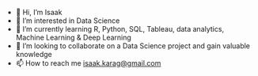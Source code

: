 - 👋 Hi, I’m Isaak
- 👀 I’m interested in Data Science
- 🌱 I’m currently learning R, Python, SQL, Tableau, data analytics, Machine Learning & Deep Learning
- 💞️ I’m looking to collaborate on a Data Science project and gain valuable knowledge
- 📫 How to reach me isaak.karag@gmail.com

<!---
IsaakKarag/IsaakKarag is a ✨ special ✨ repository because its `README.md` (this file) appears on your GitHub profile.
You can click the Preview link to take a look at your changes.
--->
